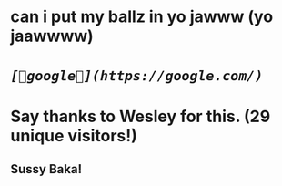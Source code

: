 # can i put my ballz in yo jawww (yo jaawwww)

# ***```[💖google💖](https://google.com/)```***

# Say thanks to Wesley for this. (29 unique visitors!)

## Sussy Baka!
